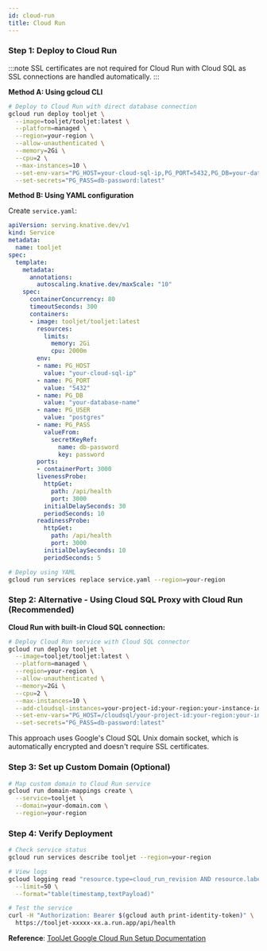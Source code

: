 ```yaml
---
id: cloud-run
title: Cloud Run
---
```


### Step 1: Deploy to Cloud Run

:::note
SSL certificates are not required for Cloud Run with Cloud SQL as SSL connections are handled automatically.
:::

**Method A: Using gcloud CLI**
```bash
# Deploy to Cloud Run with direct database connection
gcloud run deploy tooljet \
  --image=tooljet/tooljet:latest \
  --platform=managed \
  --region=your-region \
  --allow-unauthenticated \
  --memory=2Gi \
  --cpu=2 \
  --max-instances=10 \
  --set-env-vars="PG_HOST=your-cloud-sql-ip,PG_PORT=5432,PG_DB=your-database-name,PG_USER=postgres" \
  --set-secrets="PG_PASS=db-password:latest"
```

**Method B: Using YAML configuration**

Create `service.yaml`:
```yaml
apiVersion: serving.knative.dev/v1
kind: Service
metadata:
  name: tooljet
spec:
  template:
    metadata:
      annotations:
        autoscaling.knative.dev/maxScale: "10"
    spec:
      containerConcurrency: 80
      timeoutSeconds: 300
      containers:
      - image: tooljet/tooljet:latest
        resources:
          limits:
            memory: 2Gi
            cpu: 2000m
        env:
        - name: PG_HOST
          value: "your-cloud-sql-ip"
        - name: PG_PORT
          value: "5432"
        - name: PG_DB
          value: "your-database-name"
        - name: PG_USER
          value: "postgres"
        - name: PG_PASS
          valueFrom:
            secretKeyRef:
              name: db-password
              key: password
        ports:
        - containerPort: 3000
        livenessProbe:
          httpGet:
            path: /api/health
            port: 3000
          initialDelaySeconds: 30
          periodSeconds: 10
        readinessProbe:
          httpGet:
            path: /api/health
            port: 3000
          initialDelaySeconds: 10
          periodSeconds: 5
```

```bash
# Deploy using YAML
gcloud run services replace service.yaml --region=your-region
```

### Step 2: Alternative - Using Cloud SQL Proxy with Cloud Run (Recommended)

**Cloud Run with built-in Cloud SQL connection:**
```bash
# Deploy Cloud Run service with Cloud SQL connector
gcloud run deploy tooljet \
  --image=tooljet/tooljet:latest \
  --platform=managed \
  --region=your-region \
  --allow-unauthenticated \
  --memory=2Gi \
  --cpu=2 \
  --max-instances=10 \
  --add-cloudsql-instances=your-project-id:your-region:your-instance-id \
  --set-env-vars="PG_HOST=/cloudsql/your-project-id:your-region:your-instance-id,PG_PORT=5432,PG_DB=your-database-name,PG_USER=postgres" \
  --set-secrets="PG_PASS=db-password:latest"
```

This approach uses Google's Cloud SQL Unix domain socket, which is automatically encrypted and doesn't require SSL certificates.

### Step 3: Set up Custom Domain (Optional)

```bash
# Map custom domain to Cloud Run service
gcloud run domain-mappings create \
  --service=tooljet \
  --domain=your-domain.com \
  --region=your-region
```

### Step 4: Verify Deployment

```bash
# Check service status
gcloud run services describe tooljet --region=your-region

# View logs
gcloud logging read "resource.type=cloud_run_revision AND resource.labels.service_name=tooljet" \
  --limit=50 \
  --format="table(timestamp,textPayload)"

# Test the service
curl -H "Authorization: Bearer $(gcloud auth print-identity-token)" \
  https://tooljet-xxxxx-xx.a.run.app/api/health
```

**Reference**: [ToolJet Google Cloud Run Setup Documentation](https://docs.tooljet.ai/docs/setup/google-cloud-run)
